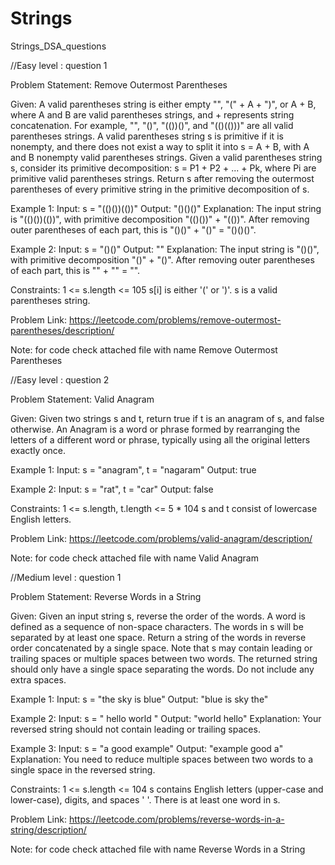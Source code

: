 # Strings
Strings_DSA_questions

//Easy level : question 1

Problem Statement: Remove Outermost Parentheses

Given:
A valid parentheses string is either empty "", "(" + A + ")", or A + B, where A and B are valid parentheses strings, and + represents string concatenation.
For example, "", "()", "(())()", and "(()(()))" are all valid parentheses strings.
A valid parentheses string s is primitive if it is nonempty, and there does not exist a way to split it into s = A + B, with A and B nonempty valid parentheses strings.
Given a valid parentheses string s, consider its primitive decomposition: s = P1 + P2 + ... + Pk, where Pi are primitive valid parentheses strings.
Return s after removing the outermost parentheses of every primitive string in the primitive decomposition of s.

Example 1:
Input: s = "(()())(())"
Output: "()()()"
Explanation: 
The input string is "(()())(())", with primitive decomposition "(()())" + "(())".
After removing outer parentheses of each part, this is "()()" + "()" = "()()()".

Example 2:
Input: s = "()()"
Output: ""
Explanation: 
The input string is "()()", with primitive decomposition "()" + "()".
After removing outer parentheses of each part, this is "" + "" = "".
 
Constraints:
1 <= s.length <= 105
s[i] is either '(' or ')'.
s is a valid parentheses string.

Problem Link: https://leetcode.com/problems/remove-outermost-parentheses/description/

Note: for code check attached file with name Remove Outermost Parentheses

//Easy level : question 2

Problem Statement: Valid Anagram

Given:
Given two strings s and t, return true if t is an anagram of s, and false otherwise.
An Anagram is a word or phrase formed by rearranging the letters of a different word or phrase, typically using all the original letters exactly once.

Example 1:
Input: s = "anagram", t = "nagaram"
Output: true

Example 2:
Input: s = "rat", t = "car"
Output: false
 
Constraints:
1 <= s.length, t.length <= 5 * 104
s and t consist of lowercase English letters.

Problem Link: https://leetcode.com/problems/valid-anagram/description/

Note: for code check attached file with name Valid Anagram

//Medium level : question 1

Problem Statement: Reverse Words in a String

Given:
Given an input string s, reverse the order of the words.
A word is defined as a sequence of non-space characters. The words in s will be separated by at least one space.
Return a string of the words in reverse order concatenated by a single space.
Note that s may contain leading or trailing spaces or multiple spaces between two words. The returned string should only have a single space separating the words. Do not include any extra spaces.

Example 1:
Input: s = "the sky is blue"
Output: "blue is sky the"

Example 2:
Input: s = "  hello world  "
Output: "world hello"
Explanation: Your reversed string should not contain leading or trailing spaces.

Example 3:
Input: s = "a good   example"
Output: "example good a"
Explanation: You need to reduce multiple spaces between two words to a single space in the reversed string.
 
Constraints:
1 <= s.length <= 104
s contains English letters (upper-case and lower-case), digits, and spaces ' '.
There is at least one word in s.

Problem Link: https://leetcode.com/problems/reverse-words-in-a-string/description/

Note: for code check attached file with name Reverse Words in a String
